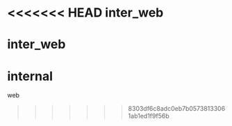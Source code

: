 <<<<<<< HEAD
inter_web
=========

inter_web
=======
internal
========

web
>>>>>>> 8303df6c8adc0eb7b05738133061ab1ed1f9f56b
